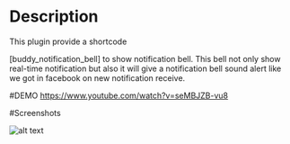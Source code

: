 # Description
This plugin provide a shortcode

[buddy_notification_bell]
to show notification bell.
This bell not only show real-time notification but also it will give a notification bell sound alert like we got in facebook on new notification receive.

#DEMO
https://www.youtube.com/watch?v=seMBJZB-vu8

#Screenshots

![alt text](https://ps.w.org/buddy-notification-bell/assets/screenshot-1.png?rev=1708180)
